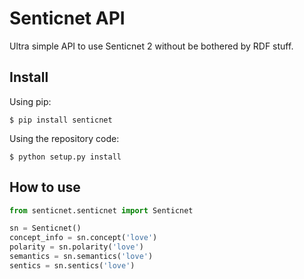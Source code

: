 # Senticnet API

Ultra simple API to use Senticnet 2 without be bothered by RDF stuff.

## Install

Using pip:

```
$ pip install senticnet
```

Using the repository code:

```
$ python setup.py install
```

## How to use

```python
from senticnet.senticnet import Senticnet

sn = Senticnet()
concept_info = sn.concept('love')
polarity = sn.polarity('love')
semantics = sn.semantics('love')
sentics = sn.sentics('love')
```
